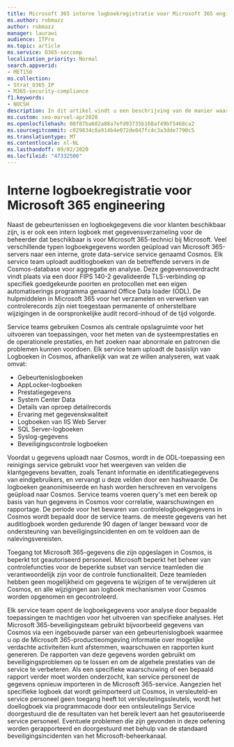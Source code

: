 ```yaml
---
title: Microsoft 365 interne logboekregistratie voor Microsoft 365 engineering
ms.author: robmazz
author: robmazz
manager: laurawi
audience: ITPro
ms.topic: article
ms.service: O365-seccomp
localization_priority: Normal
search.appverid:
- MET150
ms.collection:
- Strat_O365_IP
- M365-security-compliance
f1.keywords:
- NOCSH
description: In dit artikel vindt u een beschrijving van de manier waarop interne logboekregistratie voor Microsoft 365 engineering teams werkt.
ms.custom: seo-marvel-apr2020
ms.openlocfilehash: 08f87ba682a88a7efd93735b160af49bf5468ca2
ms.sourcegitcommit: c029834c8a914b4e072de847fc4c3a3dde7790c5
ms.translationtype: MT
ms.contentlocale: nl-NL
ms.lasthandoff: 09/02/2020
ms.locfileid: "47332506"
---
```

# <a name="internal-logging-for-microsoft-365-engineering"></a>Interne logboekregistratie voor Microsoft 365 engineering

Naast de gebeurtenissen en logboekgegevens die voor klanten beschikbaar zijn, is er ook een intern logboek met gegevensverzameling voor de beheerder dat beschikbaar is voor Microsoft 365-technici bij Microsoft. Veel verschillende typen logboekgegevens worden geüpload van Microsoft 365-servers naar een interne, grote data-service service genaamd Cosmos. Elk service team uploadt auditlogboeken van de betreffende servers in de Cosmos-database voor aggregatie en analyse. Deze gegevensoverdracht vindt plaats via een door FIPS 140-2 gevalideerde TLS-verbinding op specifiek goedgekeurde poorten en protocollen met een eigen automatiserings programma genaamd Office Data loader (ODL). De hulpmiddelen in Microsoft 365 voor het verzamelen en verwerken van controlerecords zijn niet toegestaan permanente of onherstelbare wijzigingen in de oorspronkelijke audit record-inhoud of de tijd volgorde.

Service teams gebruiken Cosmos als centrale opslagruimte voor het uitvoeren van toepassingen, voor het meten van de systeemprestaties en de operationele prestaties, en het zoeken naar abnormale en patronen die problemen kunnen voordoen. Elk service team uploadt de basislijn van Logboeken in Cosmos, afhankelijk van wat ze willen analyseren, wat vaak omvat:

- Gebeurtenislogboeken
- AppLocker-logboeken
- Prestatiegegevens
- System Center Data
- Details van oproep detailrecords
- Ervaring met gegevenskwaliteit
- Logboeken van IIS Web Server
- SQL Server-logboeken
- Syslog-gegevens
- Beveiligingscontrole logboeken

Voordat u gegevens uploadt naar Cosmos, wordt in de ODL-toepassing een reinigings service gebruikt voor het weergeven van velden die klantgegevens bevatten, zoals Tenant informatie en identificatiegegevens van eindgebruikers, en vervangt u deze velden door een hashwaarde. De logboeken geanonimiseerde en hash worden herschreven en vervolgens geüpload naar Cosmos. Service teams voeren query's met een bereik op basis van hun gegevens in Cosmos voor correlatie, waarschuwingen en rapportage. De periode voor het bewaren van controlelogboekgegevens in Cosmos wordt bepaald door de service teams. de meeste gegevens van het auditlogboek worden gedurende 90 dagen of langer bewaard voor de ondersteuning van beveiligingsincidenten en om te voldoen aan de nalevingsvereisten.

Toegang tot Microsoft 365-gegevens die zijn opgeslagen in Cosmos, is beperkt tot geautoriseerd personeel. Microsoft beperkt het beheer van controlefuncties voor de beperkte subset van service teamleden die verantwoordelijk zijn voor de controle functionaliteit. Deze teamleden hebben geen mogelijkheid om gegevens te wijzigen of te verwijderen uit Cosmos, en alle wijzigingen aan logboek mechanismen voor Cosmos worden opgenomen en gecontroleerd.

Elk service team opent de logboekgegevens voor analyse door bepaalde toepassingen te machtigen voor het uitvoeren van specifieke analyses. Het Microsoft 365-beveiligingsteam gebruikt bijvoorbeeld gegevens van Cosmos via een ingebouwde parser van een gebeurtenislogboek waarmee u op de Microsoft 365-productieomgeving informatie over mogelijke verdachte activiteiten kunt afstemmen, waarschuwen en rapporten kunt genereren. De rapporten van deze gegevens worden gebruikt om beveiligingsproblemen op te lossen en om de algehele prestaties van de service te verbeteren. Als een specifieke waarschuwing of een bepaald rapport verder moet worden onderzocht, kan service personeel de gegevens opnieuw importeren in de Microsoft 365-service. Aangezien het specifieke logboek dat wordt geïmporteerd uit Cosmos, in versleuteld-en service personeel geen toegang heeft tot versleutelingssleutels, wordt het doellogboek via programmacode door een ontsleutelings Service doorgestuurd die de resultaten van het bereik levert aan het geautoriseerde service personeel. Eventuele problemen die zijn gevonden in deze oefening worden gerapporteerd en doorgestuurd met behulp van de standaard beveiligingsincidenten van het Microsoft-beheerkanaal.
